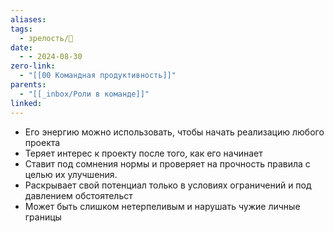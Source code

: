 ```yaml
---
aliases: 
tags:
  - зрелость/🌱
date:
  - - 2024-08-30
zero-link:
  - "[[00 Командная продуктивность]]"
parents:
  - "[[_inbox/Роли в команде]]"
linked: 
---
```

- Его энергию можно использовать, чтобы начать реализацию любого проекта
- Теряет интерес к проекту после того, как его начинает
- Ставит под сомнения нормы и проверяет на прочность правила с целью их улучшения.
- Раскрывает свой потенциал только в условиях ограничений и под давлением обстоятельст
- Может быть слишком нетерпеливым и нарушать чужие личные границы